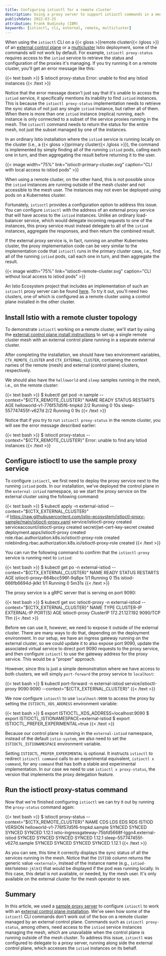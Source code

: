 ```yaml
---
title: Configuring istioctl for a remote cluster
description: Using a proxy server to support istioctl commands in a mesh with an external control plane.
publishdate: 2022-03-25
attribution: Frank Budinsky (IBM)
keywords: [istioctl, cli, external, remote, multicluster]
---
```


When using the `istioctl` CLI on a {{< gloss >}}remote cluster{{< /gloss >}} of an
[external control plane](/pt-br/docs/setup/install/external-controlplane/) or a [multicluster](/pt-br/docs/setup/install/multicluster/)
Istio deployment, some of the commands will not work by default. For example, `istioctl proxy-status` requires access to
the `istiod` service to retrieve the status and configuration of the proxies it's managing. If you try running it on a
remote cluster, you'll get an error message like this:

{{< text bash >}}
$ istioctl proxy-status
Error: unable to find any Istiod instances
{{< /text >}}

Notice that the error message doesn't just say that it's unable to access the `istiod` service, it specifically mentions
its inability to find `istiod` instances. This is because the `istioctl proxy-status` implementation needs to retrieve
the sync status of not just any single `istiod` instance, but rather all of them. When there is more than one `istiod`
instance (replica) running, each instance is only connected to a subset of the service proxies running in the mesh.
The `istioctl` command needs to return the status for the entire mesh, not just the subset managed by one of the instances.

In an ordinary Istio installation where the `istiod` service is running locally on the cluster
(i.e., a {{< gloss >}}primary cluster{{< /gloss >}}), the command is implemented by simply finding all of the running
`istiod` pods, calling each one in turn, and then aggregating the result before returning it to the user.

{{< image width="75%"
    link="istioctl-primary-cluster.svg"
    caption="CLI with local access to istiod pods"
    >}}

When using a remote cluster, on the other hand, this is not possible since the `istiod` instances are running outside
of the mesh cluster and not accessible to the mesh user. The instances may not even be deployed using pods on a Kubernetes
cluster.

Fortunately, `istioctl` provides a configuration option to address this issue.
You can configure `istioctl` with the address of an external proxy service that will have access to the
`istiod` instances. Unlike an ordinary load-balancer service, which would delegate incoming requests to one of the
instances, this proxy service must instead delegate to all of the `istiod` instances, aggregate the responses,
and then return the combined result.

If the external proxy service is, in fact, running on another Kubernetes cluster, the proxy implementation code
can be very similar to the implementation code that `istioctl` runs in the primary cluster case, i.e., find all of the
running `istiod` pods, call each one in turn, and then aggregate the result.

{{< image width="75%"
    link="istioctl-remote-cluster.svg"
    caption="CLI without local access to istiod pods"
    >}}

An Istio Ecosystem project that includes an implementation of such an `istioctl` proxy server can be found
[here](https://github.com/istio-ecosystem/istioctl-proxy-sample). To try it out, you'll need two clusters, one of which is
configured as a remote cluster using a control plane installed in the other cluster.

## Install Istio with a remote cluster topology

To demonstrate `istioctl` working on a remote cluster, we'll start by using the
[external control plane install instructions](/pt-br/docs/setup/install/external-controlplane/)
to set up a single remote cluster mesh with an external control plane running in a separate external cluster.

After completing the installation, we should have two environment variables, `CTX_REMOTE_CLUSTER` and `CTX_EXTERNAL_CLUSTER`,
containing the context names of the remote (mesh) and external (control plane) clusters, respectively.

We should also have the `helloworld` and `sleep` samples running in the mesh, i.e., on the remote cluster:

{{< text bash >}}
$ kubectl get pod -n sample --context="${CTX_REMOTE_CLUSTER}"
NAME                             READY   STATUS    RESTARTS   AGE
helloworld-v1-776f57d5f6-tmpkd   2/2     Running   0          10s
sleep-557747455f-v627d           2/2     Running   0          9s
{{< /text >}}

Notice that if you try to run `istioctl proxy-status` in the remote cluster, you will see the error message
described earlier:

{{< text bash >}}
$ istioctl proxy-status --context="${CTX_REMOTE_CLUSTER}"
Error: unable to find any Istiod instances
{{< /text >}}

## Configure istioctl to use the sample proxy service

To configure `istioctl`, we first need to deploy  the proxy service next to the running `istiod` pods.
In our installation, we've deployed the control plane in the `external-istiod` namespace, so we start the proxy
service on the external cluster using the following command:

{{< text bash >}}
$ kubectl apply -n external-istiod --context="${CTX_EXTERNAL_CLUSTER}" \
    -f https://raw.githubusercontent.com/istio-ecosystem/istioctl-proxy-sample/main/istioctl-proxy.yaml
service/istioctl-proxy created
serviceaccount/istioctl-proxy created
secret/jwt-cert-key-secret created
deployment.apps/istioctl-proxy created
role.rbac.authorization.k8s.io/istioctl-proxy-role created
rolebinding.rbac.authorization.k8s.io/istioctl-proxy-role created
{{< /text >}}

You can run the following command to confirm that the `istioctl-proxy` service is running next to `istiod`:

{{< text bash >}}
$ kubectl get po -n external-istiod --context="${CTX_EXTERNAL_CLUSTER}"
NAME                              READY   STATUS    RESTARTS   AGE
istioctl-proxy-664bcc596f-9q8px   1/1     Running   0          15s
istiod-666fb6694d-jklkt           1/1     Running   0          5m31s
{{< /text >}}

The proxy service is a gRPC server that is serving on port 9090:

{{< text bash >}}
$ kubectl get svc istioctl-proxy -n external-istiod --context="${CTX_EXTERNAL_CLUSTER}"
NAME             TYPE        CLUSTER-IP       EXTERNAL-IP   PORT(S)    AGE
istioctl-proxy   ClusterIP   172.21.127.192   <none>        9090/TCP   11m
{{< /text >}}

Before we can use it, however, we need to expose it outside of the external cluster.
There are many ways to do that, depending on the deployment environment. In our setup, we have an ingress gateway
running on the external cluster, so we could update it to also expose port 9090, update the associated virtual service
to direct port 9090 requests to the proxy service, and then configure `istioctl` to use the gateway address for the proxy
service. This would be a "proper" approach.

However, since this is just a simple demonstration where we have access to both clusters, we will simply `port-forward`
the proxy service to `localhost`:

{{< text bash >}}
$ kubectl port-forward -n external-istiod service/istioctl-proxy 9090:9090 --context="${CTX_EXTERNAL_CLUSTER}"
{{< /text >}}

We now configure `istioctl` to use `localhost:9090` to access the proxy by setting the `ISTIOCTL_XDS_ADDRESS` environment
variable:

{{< text bash >}}
$ export ISTIOCTL_XDS_ADDRESS=localhost:9090
$ export ISTIOCTL_ISTIONAMESPACE=external-istiod
$ export ISTIOCTL_PREFER_EXPERIMENTAL=true
{{< /text >}}

Because our control plane is running in the `external-istiod` namespace, instead of the default `istio-system`, we also
need to set the `ISTIOCTL_ISTIONAMESPACE` environment variable.

Setting `ISTIOCTL_PREFER_EXPERIMENTAL` is optional. It instructs `istioctl` to redirect `istioctl command` calls to
an experimental equivalent, `istioctl x command`, for any `command` that has both a stable and experimental implementation.
In our case we need to use `istioctl x proxy-status`, the version that implements the proxy delegation feature.

## Run the istioctl proxy-status command

Now that we're finished configuring `istioctl` we can try it out by running the `proxy-status` command again:

{{< text bash >}}
$ istioctl proxy-status --context="${CTX_REMOTE_CLUSTER}"
NAME                                                      CDS        LDS        EDS        RDS        ISTIOD         VERSION
helloworld-v1-776f57d5f6-tmpkd.sample                     SYNCED     SYNCED     SYNCED     SYNCED     <external>     1.12.1
istio-ingressgateway-75bfd5668f-lggn4.external-istiod     SYNCED     SYNCED     SYNCED     SYNCED     <external>     1.12.1
sleep-557747455f-v627d.sample                             SYNCED     SYNCED     SYNCED     SYNCED     <external>     1.12.1
{{< /text >}}

As you can see, this time it correctly displays the sync status of all the services running in the mesh. Notice that the
`ISTIOD` column returns the generic value `<external>`, instead of the instance name (e.g., `istiod-666fb6694d-jklkt`)
that would be displayed if the pod was running locally. In this case, this detail is not available, or needed, by the
mesh user. It's only available on the external cluster for the mesh operator to see.

## Summary

In this article, we used a [sample proxy server](https://github.com/istio-ecosystem/istioctl-proxy-sample) to configure `istioctl` to
work with an [external control plane installation](/pt-br/docs/setup/install/external-controlplane/).
We've seen how some of the `istioctl` CLI commands don't work out of the box on a remote cluster managed
by an external control plane. Commands such as `istioctl proxy-status`, among others, need access to the `istiod` service
instances managing the mesh, which are unavailable when the control plane is running outside of the mesh cluster.
To address this issue, `istioctl` was configured to delegate to a proxy server, running along side the external control
plane, which accesses the `istiod` instances on its behalf.
